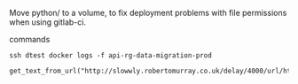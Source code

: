 Move python/ to a volume, to fix deployment problems with file permissions when using gitlab-ci.

commands

```
ssh dtest docker logs -f api-rg-data-migration-prod

get_text_from_url("http://slowwly.robertomurray.co.uk/delay/4000/url/http://www.google.co.uk")



```

